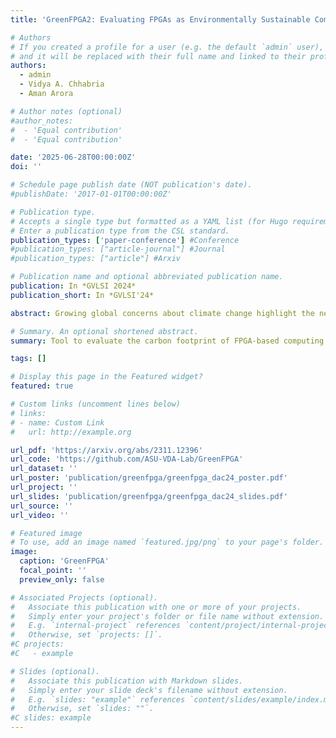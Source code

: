 ```yaml
---
title: 'GreenFPGA2: Evaluating FPGAs as Environmentally Sustainable Computing Solutions'

# Authors
# If you created a profile for a user (e.g. the default `admin` user), write the username (folder name) here
# and it will be replaced with their full name and linked to their profile.
authors:
  - admin
  - Vidya A. Chhabria
  - Aman Arora

# Author notes (optional)
#author_notes:
#  - 'Equal contribution'
#  - 'Equal contribution'

date: '2025-06-28T00:00:00Z'
doi: ''

# Schedule page publish date (NOT publication's date).
#publishDate: '2017-01-01T00:00:00Z'

# Publication type.
# Accepts a single type but formatted as a YAML list (for Hugo requirements).
# Enter a publication type from the CSL standard.
publication_types: ['paper-conference'] #Conference
#publication_types: ["article-journal"] #Journal 
#publication_types: ["article"] #Arxiv

# Publication name and optional abbreviated publication name.
publication: In *GVLSI 2024*
publication_short: In *GVLSI'24*

abstract: Growing global concerns about climate change highlight the need for environmentally sustainable computing. The ecological impact of computing, including operational and embodied, is a key consideration. Field Programmable Gate Arrays (FPGAs) stand out as promising sustainable computing platforms due to their reconfigurability across various applications. This paper introduces GreenFPGA, a tool estimating the total carbon footprint (CFP) of FPGAs over their lifespan, considering design, manufacturing, reconfigurability (reuse), operation, disposal, and recycling. Using GreenFPGA, the paper evaluates scenarios where the ecological benefits of FPGA reconfigurability outweigh operational and embodied carbon costs, positioning FPGAs as a environmentally sustainable choice for hardware acceleration compared to Application-Specific Integrated Circuits (ASICs). Experimental results show that FPGAs have lower CFP than ASICs, particularly for multiple distinct, low-volume applications, or short application lifespans.

# Summary. An optional shortened abstract.
summary: Tool to evaluate the carbon footprint of FPGA-based computing across its lifetime. The tool can also perform comparisons with ASIC counterpart considering differnt aspects such as manufacturing, recycling, disposal, reconfigurability (reuse), operation and design. The sustainable benifits of FPGA compared to ASIC is shown in this work.

tags: []

# Display this page in the Featured widget?
featured: true

# Custom links (uncomment lines below)
# links:
# - name: Custom Link
#   url: http://example.org

url_pdf: 'https://arxiv.org/abs/2311.12396'
url_code: 'https://github.com/ASU-VDA-Lab/GreenFPGA'
url_dataset: ''
url_poster: 'publication/greenfpga/greenfpga_dac24_poster.pdf'
url_project: ''
url_slides: 'publication/greenfpga/greenfpga_dac24_slides.pdf'
url_source: ''
url_video: ''

# Featured image
# To use, add an image named `featured.jpg/png` to your page's folder.
image:
  caption: 'GreenFPGA'
  focal_point: ''
  preview_only: false

# Associated Projects (optional).
#   Associate this publication with one or more of your projects.
#   Simply enter your project's folder or file name without extension.
#   E.g. `internal-project` references `content/project/internal-project/index.md`.
#   Otherwise, set `projects: []`.
#C projects:
#C   - example

# Slides (optional).
#   Associate this publication with Markdown slides.
#   Simply enter your slide deck's filename without extension.
#   E.g. `slides: "example"` references `content/slides/example/index.md`.
#   Otherwise, set `slides: ""`.
#C slides: example
---
```

